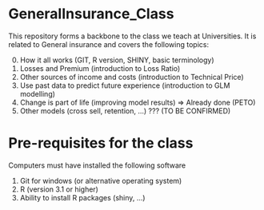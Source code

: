 # GeneralInsurance_Class
This repository forms a backbone to the class we teach at Universities. It is related to General insurance and covers the following topics:
  
  0) How it all works (GIT, R version, SHINY, basic terminology)
  1) Losses and Premium (introduction to Loss Ratio)
  2) Other sources of income and costs (introduction to Technical Price)
  3) Use past data to predict future experience (introduction to GLM modelling)
  4) Change is part of life (improving model results) => Already done (PETO)
  5) Other models (cross sell, retention, ...) ??? (TO BE CONFIRMED)
  
# Pre-requisites for the class
Computers must have installed the following software
  1) Git for windows (or alternative operating system)
  2) R (version 3.1 or higher)
  3) Ability to install R packages (shiny, ...)
